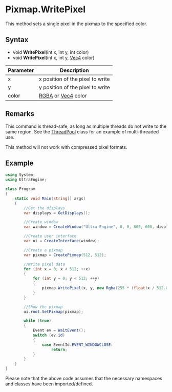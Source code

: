 # Pixmap.WritePixel

This method sets a single pixel in the pixmap to the specified color.

## Syntax

- void **WritePixel**(int x, int y, int color)
- void **WritePixel**(int x, int y, [Vec4](Vec4.md) color)

| Parameter | Description |
|---|---|
| x | x position of the pixel to write |
| y | y position of the pixel to write |
| color | [RGBA](Rgba.md) or [Vec4](Vec4.md) color |

## Remarks

This command is thread-safe, as long as multiple threads do not write to the same region. See the [ThreadPool](ThreadPool_Execute.md) class for an example of multi-threaded use.

This method will not work with compressed pixel formats.

## Example

```csharp
using System;
using UltraEngine;

class Program
{
    static void Main(string[] args)
    {
        //Get the displays
        var displays = GetDisplays();

        //Create window
        var window = CreateWindow("Ultra Engine", 0, 0, 800, 600, displays[0]);

        //Create user interface
        var ui = CreateInterface(window);

        //Create a pixmap
        var pixmap = CreatePixmap(512, 512);

        //Write pixel data
        for (int x = 0; x < 512; ++x)
        {
            for (int y = 0; y < 512; ++y)
            {
                pixmap.WritePixel(x, y, new Rgba(255 * (float)x / 512.0f, 255 * (float)y / 512.0f, 0, 255));
            }
        }

        //Show the pixmap
        ui.root.SetPixmap(pixmap);

        while (true)
        {
            Event ev = WaitEvent();
            switch (ev.id)
            {
                case EventId.EVENT_WINDOWCLOSE:
                    return;
            }
        }
    }
}
```
Please note that the above code assumes that the necessary namespaces and classes have been imported/defined.